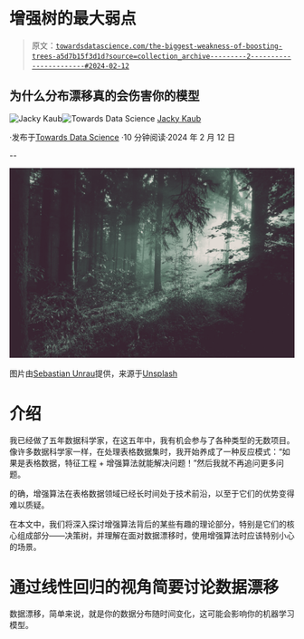 # 增强树的最大弱点

> 原文：[`towardsdatascience.com/the-biggest-weakness-of-boosting-trees-a5d7b15f3d1d?source=collection_archive---------2-----------------------#2024-02-12`](https://towardsdatascience.com/the-biggest-weakness-of-boosting-trees-a5d7b15f3d1d?source=collection_archive---------2-----------------------#2024-02-12)

## 为什么分布漂移真的会伤害你的模型

[](https://medium.com/@jacky.kaub?source=post_page---byline--a5d7b15f3d1d--------------------------------)![Jacky Kaub](https://medium.com/@jacky.kaub?source=post_page---byline--a5d7b15f3d1d--------------------------------)[](https://towardsdatascience.com/?source=post_page---byline--a5d7b15f3d1d--------------------------------)![Towards Data Science](https://towardsdatascience.com/?source=post_page---byline--a5d7b15f3d1d--------------------------------) [Jacky Kaub](https://medium.com/@jacky.kaub?source=post_page---byline--a5d7b15f3d1d--------------------------------)

·发布于[Towards Data Science](https://towardsdatascience.com/?source=post_page---byline--a5d7b15f3d1d--------------------------------) ·10 分钟阅读·2024 年 2 月 12 日

--

![](img/586edd3d27e719508579b7f9a3040cd3.png)

图片由[Sebastian Unrau](https://unsplash.com/@sebastian_unrau?utm_source=medium&utm_medium=referral)提供，来源于[Unsplash](https://unsplash.com/?utm_source=medium&utm_medium=referral)

# 介绍

我已经做了五年数据科学家，在这五年中，我有机会参与了各种类型的无数项目。像许多数据科学家一样，在处理表格数据集时，我开始养成了一种反应模式：“如果是表格数据，特征工程 + 增强算法就能解决问题！”然后我就不再追问更多问题。

的确，增强算法在表格数据领域已经长时间处于技术前沿，以至于它们的优势变得难以质疑。

在本文中，我们将深入探讨增强算法背后的某些有趣的理论部分，特别是它们的核心组成部分——决策树，并理解在面对数据漂移时，使用增强算法时应该特别小心的场景。

# 通过线性回归的视角简要讨论数据漂移

数据漂移，简单来说，就是你的数据分布随时间变化，这可能会影响你的机器学习模型。
